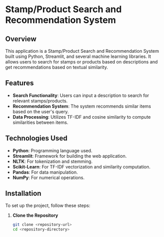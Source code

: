 # Stamp/Product Search and Recommendation System

## Overview

This application is a Stamp/Product Search and Recommendation System built using Python, Streamlit, and several machine learning libraries. It allows users to search for stamps or products based on descriptions and get recommendations based on textual similarity.

## Features

- **Search Functionality**: Users can input a description to search for relevant stamps/products.
- **Recommendation System**: The system recommends similar items based on the user's query.
- **Data Processing**: Utilizes TF-IDF and cosine similarity to compute similarities between items.

## Technologies Used

- **Python**: Programming language used.
- **Streamlit**: Framework for building the web application.
- **NLTK**: For tokenization and stemming.
- **Scikit-Learn**: For TF-IDF vectorization and similarity computation.
- **Pandas**: For data manipulation.
- **NumPy**: For numerical operations.

## Installation

To set up the project, follow these steps:

1. **Clone the Repository**

   ```bash
   git clone <repository-url>
   cd <repository-directory>
